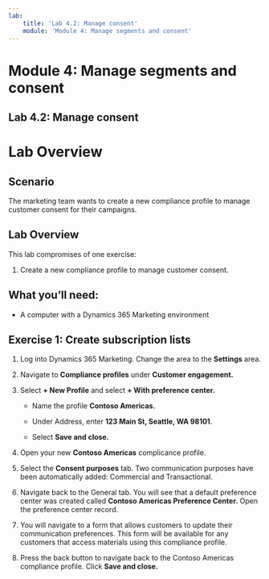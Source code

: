 ```yaml
---
lab:
    title: 'Lab 4.2: Manage consent'
    module: 'Module 4: Manage segments and consent'
---
```



# Module 4: Manage segments and consent

## Lab 4.2: Manage consent

# Lab Overview

## Scenario

The marketing team wants to create a new compliance profile to manage customer consent for their campaigns.

## Lab Overview

This lab compromises of one exercise:

1. Create a new compliance profile to manage customer consent. 

## What you’ll need:

- A computer with a Dynamics 365 Marketing environment

## Exercise 1: Create subscription lists

1.  Log into Dynamics 365 Marketing. Change the area to the **Settings** area.

2.  Navigate to **Compliance profiles** under **Customer engagement.**

3.  Select **+ New Profile** and select **+ With preference center.**

	- Name the profile **Contoso Americas.**

	- Under Address, enter **123 Main St, Seattle, WA 98101**.

	- Select **Save and close.**

4. Open your new **Contoso Americas** complicance profile.

5. Select the **Consent purposes** tab. Two communication purposes have been automatically added: Commercial and Transactional.

6. Navigate back to the General tab. You will see that a default preference center was created called **Contoso Americas Preference Center.** Open the preference center record.

7. You will navigate to a form that allows customers to update their communication preferences. This form will be available for any customers that access materials using this compliance profile.

8. Press the back button to navigate back to the Contoso Americas compliance profile. Click **Save and close.**

